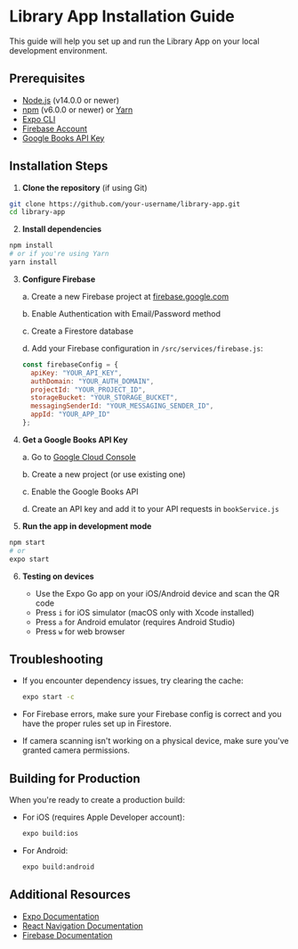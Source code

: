 # Library App Installation Guide

This guide will help you set up and run the Library App on your local development environment.

## Prerequisites

- [Node.js](https://nodejs.org/en/) (v14.0.0 or newer)
- [npm](https://www.npmjs.com/get-npm) (v6.0.0 or newer) or [Yarn](https://yarnpkg.com/getting-started/install)
- [Expo CLI](https://docs.expo.dev/get-started/installation/)
- [Firebase Account](https://firebase.google.com/)
- [Google Books API Key](https://developers.google.com/books/docs/v1/using)

## Installation Steps

1. **Clone the repository** (if using Git)
```bash
git clone https://github.com/your-username/library-app.git
cd library-app
```

2. **Install dependencies**
```bash
npm install
# or if you're using Yarn
yarn install
```

3. **Configure Firebase**

   a. Create a new Firebase project at [firebase.google.com](https://firebase.google.com/)
   
   b. Enable Authentication with Email/Password method
   
   c. Create a Firestore database
   
   d. Add your Firebase configuration in `/src/services/firebase.js`:
   ```javascript
   const firebaseConfig = {
     apiKey: "YOUR_API_KEY",
     authDomain: "YOUR_AUTH_DOMAIN",
     projectId: "YOUR_PROJECT_ID",
     storageBucket: "YOUR_STORAGE_BUCKET",
     messagingSenderId: "YOUR_MESSAGING_SENDER_ID",
     appId: "YOUR_APP_ID"
   };
   ```

4. **Get a Google Books API Key**

   a. Go to [Google Cloud Console](https://console.cloud.google.com/)
   
   b. Create a new project (or use existing one)
   
   c. Enable the Google Books API
   
   d. Create an API key and add it to your API requests in `bookService.js`

5. **Run the app in development mode**
```bash
npm start
# or
expo start
```

6. **Testing on devices**

   - Use the Expo Go app on your iOS/Android device and scan the QR code
   - Press `i` for iOS simulator (macOS only with Xcode installed)
   - Press `a` for Android emulator (requires Android Studio)
   - Press `w` for web browser

## Troubleshooting

- If you encounter dependency issues, try clearing the cache:
  ```bash
  expo start -c
  ```

- For Firebase errors, make sure your Firebase config is correct and you have the proper rules set up in Firestore.

- If camera scanning isn't working on a physical device, make sure you've granted camera permissions.

## Building for Production

When you're ready to create a production build:

- For iOS (requires Apple Developer account):
  ```bash
  expo build:ios
  ```

- For Android:
  ```bash
  expo build:android
  ```

## Additional Resources

- [Expo Documentation](https://docs.expo.dev/)
- [React Navigation Documentation](https://reactnavigation.org/docs/getting-started)
- [Firebase Documentation](https://firebase.google.com/docs)